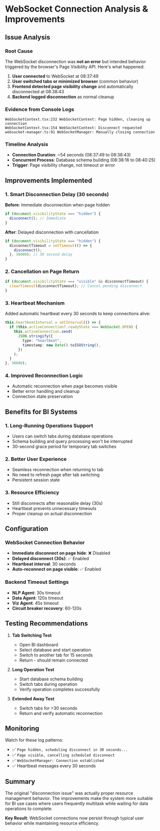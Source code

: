 # WebSocket Connection Analysis & Improvements

## Issue Analysis

### Root Cause

The WebSocket disconnection was **not an error** but intended behavior triggered by the browser's Page Visibility API. Here's what happened:

1. **User connected** to WebSocket at 08:37:49
2. **User switched tabs or minimized browser** (common behavior)
3. **Frontend detected page visibility change** and automatically disconnected at 08:38:43
4. **Backend logged disconnection** as normal cleanup

### Evidence from Console Logs

```
WebSocketContext.tsx:232 WebSocketContext: Page hidden, cleaning up connection
WebSocketContext.tsx:154 WebSocketContext: Disconnect requested
websocket-manager.ts:91 WebSocketManager: Manually closing connection
```

### Timeline Analysis

- **Connection Duration**: ~54 seconds (08:37:49 to 08:38:43)
- **Concurrent Process**: Database schema building (08:38:16 to 08:40:25)
- **Trigger**: Page visibility change, not timeout or error

## Improvements Implemented

### 1. Smart Disconnection Delay (30 seconds)

**Before**: Immediate disconnection when page hidden

```typescript
if (document.visibilityState === "hidden") {
  disconnect(); // Immediate
}
```

**After**: Delayed disconnection with cancellation

```typescript
if (document.visibilityState === "hidden") {
  disconnectTimeout = setTimeout(() => {
    disconnect();
  }, 30000); // 30 second delay
}
```

### 2. Cancellation on Page Return

```typescript
if (document.visibilityState === "visible" && disconnectTimeout) {
  clearTimeout(disconnectTimeout); // Cancel pending disconnect
}
```

### 3. Heartbeat Mechanism

Added automatic heartbeat every 30 seconds to keep connections alive:

```typescript
this.heartbeatInterval = setInterval(() => {
  if (this.activeConnection?.readyState === WebSocket.OPEN) {
    this.activeConnection.send(
      JSON.stringify({
        type: "heartbeat",
        timestamp: new Date().toISOString(),
      })
    );
  }
}, 30000);
```

### 4. Improved Reconnection Logic

- Automatic reconnection when page becomes visible
- Better error handling and cleanup
- Connection state preservation

## Benefits for BI Systems

### 1. **Long-Running Operations Support**

- Users can switch tabs during database operations
- Schema building and query processing won't be interrupted
- 30-second grace period for temporary tab switches

### 2. **Better User Experience**

- Seamless reconnection when returning to tab
- No need to refresh page after tab switching
- Persistent session state

### 3. **Resource Efficiency**

- Still disconnects after reasonable delay (30s)
- Heartbeat prevents unnecessary timeouts
- Proper cleanup on actual disconnection

## Configuration

### WebSocket Connection Behavior

- **Immediate disconnect on page hide**: ❌ Disabled
- **Delayed disconnect (30s)**: ✅ Enabled
- **Heartbeat interval**: 30 seconds
- **Auto-reconnect on page visible**: ✅ Enabled

### Backend Timeout Settings

- **NLP Agent**: 30s timeout
- **Data Agent**: 120s timeout
- **Viz Agent**: 45s timeout
- **Circuit breaker recovery**: 60-120s

## Testing Recommendations

1. **Tab Switching Test**

   - Open BI dashboard
   - Select database and start operation
   - Switch to another tab for 15 seconds
   - Return - should remain connected

2. **Long Operation Test**

   - Start database schema building
   - Switch tabs during operation
   - Verify operation completes successfully

3. **Extended Away Test**
   - Switch tabs for >30 seconds
   - Return and verify automatic reconnection

## Monitoring

Watch for these log patterns:

- ✅ `Page hidden, scheduling disconnect in 30 seconds...`
- ✅ `Page visible, cancelling scheduled disconnect`
- ✅ `WebSocketManager: Connection established`
- ✅ Heartbeat messages every 30 seconds

## Summary

The original "disconnection issue" was actually proper resource management behavior. The improvements make the system more suitable for BI use cases where users frequently multitask while waiting for data operations to complete.

**Key Result**: WebSocket connections now persist through typical user behavior while maintaining resource efficiency.
